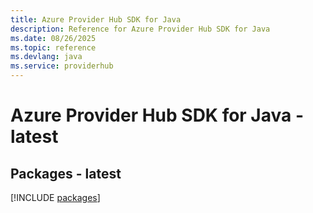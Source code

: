 ```yaml
---
title: Azure Provider Hub SDK for Java
description: Reference for Azure Provider Hub SDK for Java
ms.date: 08/26/2025
ms.topic: reference
ms.devlang: java
ms.service: providerhub
---
```

# Azure Provider Hub SDK for Java - latest
## Packages - latest
[!INCLUDE [packages](provider-hub-index.md)]